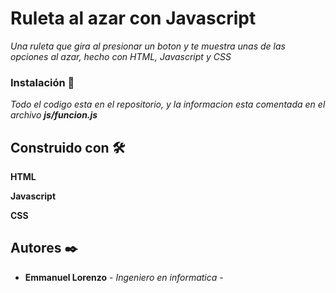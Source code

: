 # Ruleta al azar con Javascript

_Una ruleta que gira al presionar un boton y te muestra unas de las opciones al azar, hecho con HTML, Javascript y CSS_

### Instalación 🔧

_Todo el codigo esta en el repositorio, y la informacion esta comentada en el archivo **js/funcion.js**_

## Construido con 🛠️

**HTML**

**Javascript**

**CSS**

## Autores ✒️

* **Emmanuel Lorenzo** - *Ingeniero en informatica* - 
